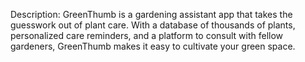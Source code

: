 Description: GreenThumb is a gardening assistant app that takes the guesswork out of plant care. With a database of thousands of plants, personalized care reminders, and a platform to consult with fellow gardeners, GreenThumb makes it easy to cultivate your green space.